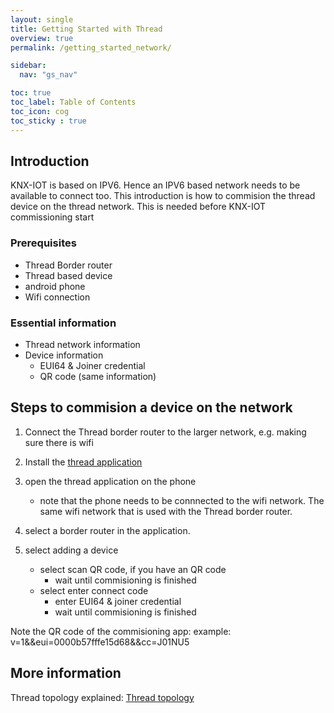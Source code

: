 ```yaml
---
layout: single
title: Getting Started with Thread
overview: true
permalink: /getting_started_network/

sidebar:
  nav: "gs_nav"

toc: true
toc_label: Table of Contents
toc_icon: cog
toc_sticky : true
---
```



## Introduction

KNX-IOT is based on IPV6. Hence an IPV6 based network needs to be available to connect too.
This introduction is how to commision the thread device on the thread network.
This is needed before KNX-IOT commissioning start

### Prerequisites

- Thread Border router
- Thread based device
- android phone
- Wifi connection

### Essential information

- Thread network information
- Device information
  - EUI64 & Joiner credential
  - QR code (same information)

## Steps to commision a device on the network

1. Connect the Thread border router to the larger network, e.g. making sure there is wifi

1. Install the [thread application](https://play.google.com/store/apps/details?id=org.threadgroup.commissioner&hl=en&gl=US)

1. open the thread application on the phone
   - note that the phone needs to be connnected to the wifi network.
     The same wifi network that is used with the Thread border router.

1. select a border router in the application.

1. select adding a device
   - select scan QR code, if you have an QR code
     - wait until commisioning is finished
   - select enter connect code
     - enter EUI64 & joiner credential
     - wait until commisioning is finished

Note the QR code of the commisioning app: example:
v=1&&eui=0000b57fffe15d68&&cc=J01NU5

## More information

Thread topology explained:
[Thread topology](https://www.threadgroup.org/BUILT-FOR-IOT/Commercial#NetworkTopology)
